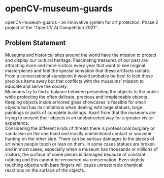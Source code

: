 # openCV-museum-guards
openCV-museum-guards - an innovative system for art protection. Phase 2 project of the "OpenCV AI Competition 2021".

## Problem Statement  
Museums and historical sites around the world have the mission to protect and display our cultural heritage. Fascinating treasures of our past are attracting more and more visitors every year that want to see original masterpieces and feel the special sensation that these artifacts radiate. From a conversational standpoint it would probably be best to lock these precious items away but that conflicts with the museums’ mission to educate and serve the society.  
Museums try to find a balance between presenting the objects to the public while protecting the often delicate, precious and irreplaceable objects. Keeping objects inside armored glass showcases is feasible for small objects but has its limitations when dealing with large statues, large paintings or parts of complete buildings. Apart from that the museums are trying to present their objects in an unobstructed way for a greater visitor experience.   
Considering the different kinds of threats there is professional burglary or vandalism on the one hand and mostly unintentional contact or souvenir hunting on the other side. There can be serious damages to the pieces of art when people touch or lean on them. In some cases statues are broken and in most cases, especially when a museum has thousands or millions of visitors, the surface of some pieces is damaged because of constant rubbing and this cannot be recovered via conservation. Even slightly touching objects with bare fingers will cause unrestorable chemical reactions on the surface of the objects.  

